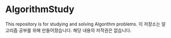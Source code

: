 # AlgorithmStudy
This repository is for studying and solving Algorithm problems.
이 저장소는 알고리즘 공부를 위해 만들어졌습니다.
해당 내용의 저작권은 없습니다.